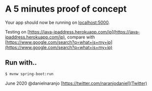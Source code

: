 # A 5 minutes proof of concept

Your app should now be running on [localhost:5000](http://localhost:5000/).

Testing on [https://java-ipaddress.herokuapp.com/ip](https://java-ipaddress.herokuapp.com/ip), compare with [https://www.google.com/search?q=what+is+my+ip](https://www.google.com/search?q=what+is+my+ip)

## Run with..
```sh
$ mvnw spring-boot:run
```

June 2020 @danielnaranjo [https://twitter.com/naranjodaniel](Twitter)

